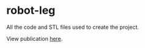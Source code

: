 # robot-leg
All the code and STL files used to create the project.

View publication [here](https://ieeexplore.ieee.org/document/10452656).
